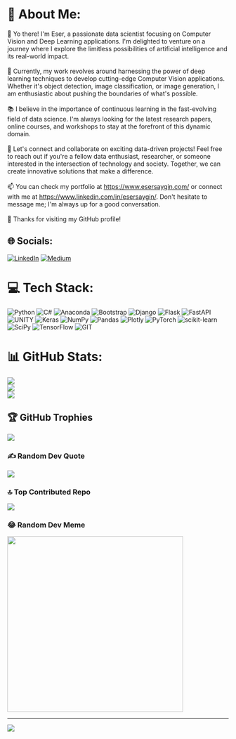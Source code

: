 # 💫 About Me:
👋 Yo there! I'm Eser, a passionate data scientist focusing on Computer Vision and Deep Learning applications. I'm delighted to venture on a journey where I explore the limitless possibilities of artificial intelligence and its real-world impact.<br><br>🤖 Currently, my work revolves around harnessing the power of deep learning techniques to develop cutting-edge Computer Vision applications. Whether it's object detection, image classification, or image generation, I am enthusiastic about pushing the boundaries of what's possible.<br><br>📚 I believe in the importance of continuous learning in the fast-evolving field of data science. I'm always looking for the latest research papers, online courses, and workshops to stay at the forefront of this dynamic domain.<br><br>🤝 Let's connect and collaborate on exciting data-driven projects! Feel free to reach out if you're a fellow data enthusiast, researcher, or someone interested in the intersection of technology and society. Together, we can create innovative solutions that make a difference.<br><br>📫 You can check my portfolio at https://www.esersaygin.com/ or connect with me at https://www.linkedin.com/in/esersaygin/. Don't hesitate to message me; I'm always up for a good conversation.<br><br>🚀 Thanks for visiting my GitHub profile!


## 🌐 Socials:
[![LinkedIn](https://img.shields.io/badge/LinkedIn-%230077B5.svg?logo=linkedin&logoColor=white)](https://linkedin.com/in/esersaygin) [![Medium](https://img.shields.io/badge/Medium-12100E?logo=medium&logoColor=white)](https://medium.com/@@esersaygin) 

# 💻 Tech Stack:
![Python](https://img.shields.io/badge/python-3670A0?style=flat&logo=python&logoColor=ffdd54) ![C#](https://img.shields.io/badge/c%23-%23239120.svg?style=flat&logo=c-sharp&logoColor=white) ![Anaconda](https://img.shields.io/badge/Anaconda-%2344A833.svg?style=flat&logo=anaconda&logoColor=white) ![Bootstrap](https://img.shields.io/badge/bootstrap-%23563D7C.svg?style=flat&logo=bootstrap&logoColor=white) ![Django](https://img.shields.io/badge/django-%23092E20.svg?style=flat&logo=django&logoColor=white) ![Flask](https://img.shields.io/badge/flask-%23000.svg?style=flat&logo=flask&logoColor=white) ![FastAPI](https://img.shields.io/badge/FastAPI-005571?style=flat&logo=fastapi) ![UNITY](https://img.shields.io/badge/Unity-%2320232a.svg?style=flat&logo=unity&logoColor=white) ![Keras](https://img.shields.io/badge/Keras-%23D00000.svg?style=flat&logo=Keras&logoColor=white) ![NumPy](https://img.shields.io/badge/numpy-%23013243.svg?style=flat&logo=numpy&logoColor=white) ![Pandas](https://img.shields.io/badge/pandas-%23150458.svg?style=flat&logo=pandas&logoColor=white) ![Plotly](https://img.shields.io/badge/Plotly-%233F4F75.svg?style=flat&logo=plotly&logoColor=white) ![PyTorch](https://img.shields.io/badge/PyTorch-%23EE4C2C.svg?style=flat&logo=PyTorch&logoColor=white) ![scikit-learn](https://img.shields.io/badge/scikit--learn-%23F7931E.svg?style=flat&logo=scikit-learn&logoColor=white) ![SciPy](https://img.shields.io/badge/SciPy-%230C55A5.svg?style=flat&logo=scipy&logoColor=%white) ![TensorFlow](https://img.shields.io/badge/TensorFlow-%23FF6F00.svg?style=flat&logo=TensorFlow&logoColor=white) ![GIT](https://img.shields.io/badge/Git-fc6d26?style=flat&logo=git&logoColor=white)
# 📊 GitHub Stats:
![](https://github-readme-stats.vercel.app/api?username=eserhimas&theme=dark&hide_border=false&include_all_commits=true&count_private=true)<br/>
![](https://github-readme-streak-stats.herokuapp.com/?user=eserhimas&theme=dark&hide_border=false)<br/>
![](https://github-readme-stats.vercel.app/api/top-langs/?username=eserhimas&theme=dark&hide_border=false&include_all_commits=true&count_private=true&layout=compact)

## 🏆 GitHub Trophies
![](https://github-profile-trophy.vercel.app/?username=eserhimas&theme=darkhub&no-frame=true&no-bg=true&margin-w=4)

### ✍️ Random Dev Quote
![](https://quotes-github-readme.vercel.app/api?type=horizontal&theme=dark)

### 🔝 Top Contributed Repo
![](https://github-contributor-stats.vercel.app/api?username=eserhimas&limit=5&theme=dark&combine_all_yearly_contributions=true)

### 😂 Random Dev Meme
<img src='https://randommeme-five.vercel.app/' style="height: 400px;"/>

---
[![](https://visitcount.itsvg.in/api?id=eserhimas&icon=8&color=1)](https://visitcount.itsvg.in)

